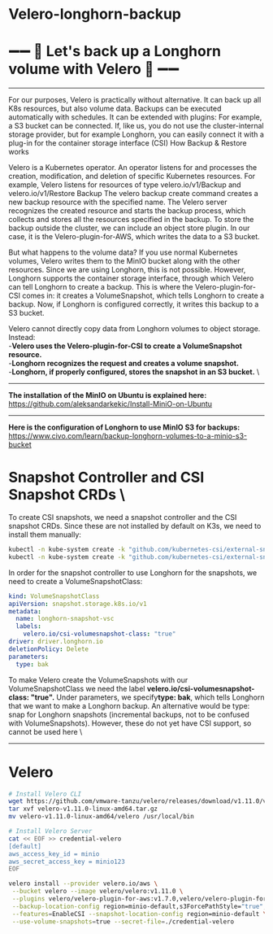 # Velero-longhorn-backup

# ➖➖ 🌟 Let's back up a Longhorn volume with Velero 🌟 ➖➖


---
For our purposes, Velero is practically without alternative. It can back up all K8s resources, but also volume data.
Backups can be executed automatically with schedules. It can be extended with plugins: For example, a S3 bucket can be connected. 
If, like us, you do not use the cluster-internal storage provider, but for example Longhorn, you can easily connect it with a plug-in for the container storage interface (CSI)
How Backup & Restore works

Velero is a Kubernetes operator. An operator listens for and processes the creation, modification, and deletion of specific Kubernetes resources. For example, Velero listens for resources of type velero.io/v1/Backup and velero.io/v1/Restore
Backup
The velero backup create <backup-name> command creates a new backup resource with the specified name. The Velero server recognizes the created resource and starts the backup process,
which collects and stores all the resources specified in the backup. To store the backup outside the cluster, we can include an object store plugin. In our case, it is the Velero-plugin-for-AWS, which writes the data to a S3 bucket.

But what happens to the volume data?
If you use normal Kubernetes volumes, Velero writes them to the MinIO bucket along with the other resources. Since we are using Longhorn, this is not possible. 
However, Longhorn supports the container storage interface, through which Velero can tell Longhorn to create a backup. This is where the Velero-plugin-for-CSI comes in: 
it creates a VolumeSnapshot, which tells Longhorn to create a backup. 
Now, if Longhorn is configured correctly, it writes this backup to a S3 bucket.

Velero cannot directly copy data from Longhorn volumes to object storage. Instead: \
      -**Velero uses the Velero-plugin-for-CSI to create a VolumeSnapshot resource.** \
      -**Longhorn recognizes the request and creates a volume snapshot.** \
      -**Longhorn, if properly configured, stores the snapshot in an S3 bucket.** \

---
**The installation of the MinIO on Ubuntu is explained here:** https://github.com/aleksandarkekic/Install-MiniO-on-Ubuntu

---
**Here is the configuration of Longhorn to use MinIO S3 for backups:** https://www.civo.com/learn/backup-longhorn-volumes-to-a-minio-s3-bucket

# Snapshot Controller and CSI Snapshot CRDs \
To create CSI snapshots, we need a snapshot controller and the CSI snapshot CRDs. Since these are not installed by default on K3s, we need to install them manually:
```bash
kubectl -n kube-system create -k "github.com/kubernetes-csi/external-snapshotter/client/config/crd?ref=release-5.0"
kubectl -n kube-system create -k "github.com/kubernetes-csi/external-snapshotter/deploy/kubernetes/snapshot-controller?ref=release-5.0"
```
In order for the snapshot controller to use Longhorn for the snapshots, we need to create a VolumeSnapshotClass:
```yaml
kind: VolumeSnapshotClass
apiVersion: snapshot.storage.k8s.io/v1
metadata:
  name: longhorn-snapshot-vsc
  labels:
    velero.io/csi-volumesnapshot-class: "true"
driver: driver.longhorn.io
deletionPolicy: Delete
parameters:
  type: bak
```
To make Velero create the VolumeSnapshots with our VolumeSnapshotClass we need the label **velero.io/csi-volumesnapshot-class: "true".**
Under parameters, we specify**type: bak**, which tells Longhorn that we want to make a Longhorn backup. An alternative would be type: snap for Longhorn snapshots (incremental backups, not to be confused with VolumeSnapshots). However, these do not yet have CSI support, so cannot be used here \

---
# Velero
```bash
# Install Velero CLI
wget https://github.com/vmware-tanzu/velero/releases/download/v1.11.0/velero-v1.11.0-linux-amd64.tar.gz
tar xvf velero-v1.11.0-linux-amd64.tar.gz
mv velero-v1.11.0-linux-amd64/velero /usr/local/bin

# Install Velero Server
cat << EOF >> credential-velero
[default]
aws_access_key_id = minio
aws_secret_access_key = minio123
EOF

velero install --provider velero.io/aws \
 --bucket velero --image velero/velero:v1.11.0 \
 --plugins velero/velero-plugin-for-aws:v1.7.0,velero/velero-plugin-for-csi:v0.4.0 \
 --backup-location-config region=minio-default,s3ForcePathStyle="true",s3Url=http://minio.minio:9000 \
 --features=EnableCSI --snapshot-location-config region=minio-default \
 --use-volume-snapshots=true --secret-file=./credential-velero



